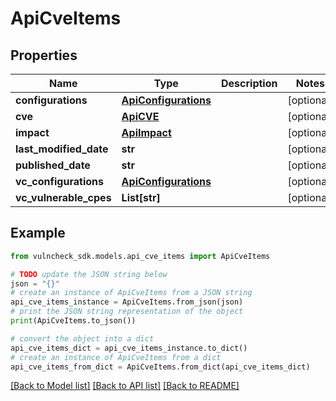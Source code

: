 # ApiCveItems


## Properties

Name | Type | Description | Notes
------------ | ------------- | ------------- | -------------
**configurations** | [**ApiConfigurations**](ApiConfigurations.md) |  | [optional] 
**cve** | [**ApiCVE**](ApiCVE.md) |  | [optional] 
**impact** | [**ApiImpact**](ApiImpact.md) |  | [optional] 
**last_modified_date** | **str** |  | [optional] 
**published_date** | **str** |  | [optional] 
**vc_configurations** | [**ApiConfigurations**](ApiConfigurations.md) |  | [optional] 
**vc_vulnerable_cpes** | **List[str]** |  | [optional] 

## Example

```python
from vulncheck_sdk.models.api_cve_items import ApiCveItems

# TODO update the JSON string below
json = "{}"
# create an instance of ApiCveItems from a JSON string
api_cve_items_instance = ApiCveItems.from_json(json)
# print the JSON string representation of the object
print(ApiCveItems.to_json())

# convert the object into a dict
api_cve_items_dict = api_cve_items_instance.to_dict()
# create an instance of ApiCveItems from a dict
api_cve_items_from_dict = ApiCveItems.from_dict(api_cve_items_dict)
```
[[Back to Model list]](../README.md#documentation-for-models) [[Back to API list]](../README.md#documentation-for-api-endpoints) [[Back to README]](../README.md)



